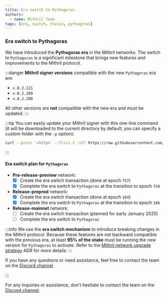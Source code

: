 ```yaml
---
title: Era switch to Pythagoras
authors:
  - name: Mithril Team
tags: [era, switch, thales, pythagoras]
---
```


### Era switch to Pythagoras

We have introduced the **Pythagoras era** in the Mithril networks. The switch to `Pythagoras` is a significant milestone that brings new features and improvements to the Mithril protocol.

:::danger
**Mithril signer versions** compatible with the new `Pythagoras` era are:

- `v.0.2.221`
- `v.0.2.209`
- `v.0.2.200`

All other versions are **not** compatible with the new era and must be updated.
:::

:::tip
You can easily update your Mithril signer with this one-line command (it will be downloaded to the current directory by default; you can specify a custom folder with the `-p` option):


```bash
curl --proto '=https' --tlsv1.2 -sSf https://raw.githubusercontent.com/input-output-hk/mithril/refs/heads/main/mithril-install.sh | sh -s -- -c mithril-signer -d latest -p $(pwd)
```

:::

#### Era switch plan for `Pythagoras`

- **Pre-release-preview** network:  
  - [x] Create the era switch transaction (done at epoch `757`)  
  - [x] Complete the era switch to `Pythagoras` at the transition to epoch `759`

- **Release-preprod** network:  
  - [x] Create the era switch transaction (done at epoch `184`) 
  - [x] Complete the era switch to `Pythagoras` at the transition to epoch `186`

- **Release-mainnet** network:  
  - [ ] Create the era switch transaction (planned for early January 2025)
  - [ ] Complete the era switch to `Pythagoras`

:::info
We use the **era switch mechanism** to introduce breaking changes in the Mithril protocol. Because these features are not backward compatible with the previous era, at least **95% of the stake** must be running the new version for `Pythagoras` to activate. Refer to the [Mithril network upgrade strategy](https://mithril.network/doc/adr/4) ADR for more details.
:::

If you have any questions or need assistance, feel free to contact the team on the [Discord channel](https://discord.gg/5kaErDKDRq).

:::

For any inquiries or assistance, don't hesitate to contact the team on the [Discord channel](https://discord.gg/5kaErDKDRq).
